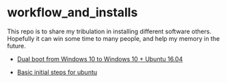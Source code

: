 # workflow_and_installs
This repo is to share my tribulation in installing different software others. Hopefully it can win some time to many people, and help my memory in the future.

- [Dual boot from Windows 10 to Windows 10 + Ubuntu 16.04](https://github.com/ThibaultGROUEIX/workflow_and_installs/tree/master/dual_boot.md)


- [Basic initial steps for ubuntu](https://github.com/ThibaultGROUEIX/workflow_and_installs/tree/master/initial_steps.md)
